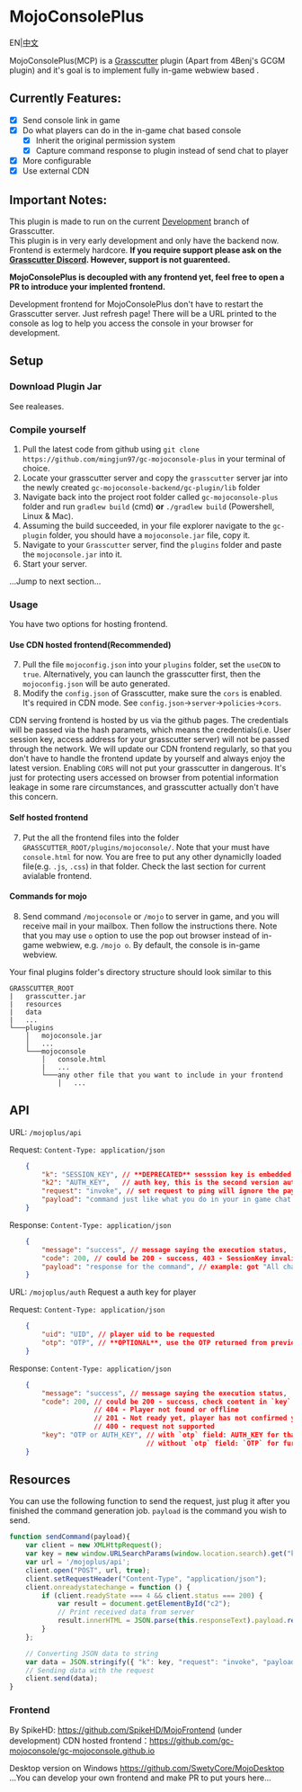 # MojoConsolePlus

EN|[中文](./README-zh.md)

MojoConsolePlus(MCP) is a [Grasscutter](https://github.com/Grasscutters/Grasscutter) plugin (Apart from 4Benj's GCGM plugin) and it's goal is to implement fully in-game webwiew based .

## Currently Features: 
- [x] Send console link in game
- [x] Do what players can do in the in-game chat based console
    - [x] Inherit the original permission system
    - [x] Capture command response to plugin instead of send chat to player
- [x] More configurable
- [x] Use external CDN

## Important Notes:
This plugin is made to run on the current [Development](https://github.com/Grasscutters/Grasscutter/tree/development) branch of Grasscutter. \
This plugin is in very early development and only have the backend now. Frontend is extermely hardcore.
**If you require support please ask on the [Grasscutter Discord](https://discord.gg/T5vZU6UyeG). However, support is not guarenteed.**

**MojoConsolePlus is decoupled with any frontend yet, feel free to open a PR to introduce your implented frontend.**

Development frontend for MojoConsolePlus don't have to restart the Grasscutter server. Just refresh page! There will be a URL printed to the console as log to help you access the console in your browser for development.

## Setup 
### Download Plugin Jar

See realeases.

### Compile yourself
1. Pull the latest code from github using ``git clone https://github.com/mingjun97/gc-mojoconsole-plus`` in your terminal of choice.
2. Locate your grasscutter server and copy the ``grasscutter`` server jar into the newly created ``gc-mojoconsole-backend/gc-plugin/lib`` folder
3. Navigate back into the project root folder called ``gc-mojoconsole-plus`` folder and run ``gradlew build`` (cmd) **or** ``./gradlew build`` (Powershell, Linux & Mac).
4. Assuming the build succeeded, in your file explorer navigate to the ``gc-plugin`` folder, you should have a ``mojoconsole.jar`` file, copy it.
5. Navigate to your ``Grasscutter`` server, find the ``plugins`` folder and paste the ``mojoconsole.jar`` into it. 
6. Start your server.

...Jump to next section...

### Usage

You have two options for hosting frontend.

#### Use CDN hosted frontend(Recommended)

7. Pull the file `mojoconfig.json` into your `plugins` folder, set the `useCDN` to `true`. Alternatively, you can launch the grasscutter first, then the `mojoconfig.json` will be auto generated.
8. Modify the `config.json` of Grasscutter, make sure the `cors` is enabled. It's required in CDN mode.  See `config.json`->`server`->`policies`->`cors`.

CDN serving frontend is hosted by us via the github pages. The credentials will be passed via the hash paramets, which means the credentials(i.e. User session key, access address for your grasscutter server) will not be passed through the network. We will update our CDN frontend regularly, so that you don't have to handle the frontend update by yourself and always enjoy the latest version. Enabling `CORS` will not put your grasscutter in dangerous. It's just for protecting users accessed on browser from potential information leakage in some rare circumstances, and grasscutter actually don't have this concern.

#### Self hosted frontend
7. Put the all the frontend files into the folder `GRASSCUTTER_ROOT/plugins/mojoconsole/`. Note that your must have `console.html` for now. You are free to put any other dynamiclly loaded file(e.g. `.js`, `.css`) in that folder. Check the last section for current avialable frontend.

#### Commands for mojo

8. Send command `/mojoconsole` or `/mojo` to server in game, and you will receive mail in your mailbox. Then follow the instructions there. Note that you may use `o` option to use the pop out browser instead of in-game webwiew, e.g. `/mojo o`. By default, the console is in-game webview.

Your final plugins folder's directory structure should look similar to this
```
GRASSCUTTER_ROOT
|   grasscutter.jar
|   resources
|   data
|   ...
└───plugins
    │   mojoconsole.jar
    │   ...
    └───mojoconsole
        │   console.html
        |   ...
        └───any other file that you want to include in your frontend
            │   ...
```


## API

URL: `/mojoplus/api`

Request: `Content-Type: application/json`
```json
    {
        "k": "SESSION_KEY", // **DEPRECATED** sesssion key is embedded in the mail, can be retreved via the GET params.
        "k2": "AUTH_KEY",   // auth key, this is the second version auth key, choose either `k` or `k2`
        "request": "invoke", // set request to ping will ignore the payload, which just check the aliveness of current sessionKey 
        "payload": "command just like what you do in your in game chat console" // example: "heal" for heal all avatars
    }
```

Response: `Content-Type: application/json`
```json
    {
        "message": "success", // message saying the execution status,
        "code": 200, // could be 200 - success, 403 - SessionKey invalid, 500 - Command execution error (should from command), 400 - request not supported
        "payload": "response for the command", // example: got "All characters have been healed." when invoking with "heal"
    }
```

URL: `/mojoplus/auth` Request a auth key for player

Request: `Content-Type: application/json`
```json
    {
        "uid": "UID", // player uid to be requested
        "otp": "OTP", // **OPTIONAL**, use the OTP returned from previous `auth` request to check the status of the ticket.
    }
```

Response: `Content-Type: application/json`
```json
    {
        "message": "success", // message saying the execution status,
        "code": 200, // could be 200 - success, check content in `key` field,
                     // 404 - Player not found or offline
                     // 201 - Not ready yet, player has not confirmed yet
                     // 400 - request not supported
        "key": "OTP or AUTH_KEY", // with `otp` field: AUTH_KEY for that player
                                  // without `otp` field: `OTP` for further request
    }
```

## Resources

You can use the following function to send the request, just plug it after you finished the command generation job. `payload` is the command you wish to send.

```javascript
function sendCommand(payload){
    var client = new XMLHttpRequest();
    var key = new window.URLSearchParams(window.location.search).get("k");
    var url = '/mojoplus/api';
    client.open("POST", url, true);
    client.setRequestHeader("Content-Type", "application/json");
    client.onreadystatechange = function () {
        if (client.readyState === 4 && client.status === 200) {
            var result = document.getElementById("c2");
            // Print received data from server
            result.innerHTML = JSON.parse(this.responseText).payload.replace(/\n/g, "<p/>");
        }
    };

    // Converting JSON data to string
    var data = JSON.stringify({ "k": key, "request": "invoke", "payload": payload });
    // Sending data with the request
    client.send(data);
}
```

### Frontend

By SpikeHD: https://github.com/SpikeHD/MojoFrontend (under development)
CDN hosted frontend：https://github.com/gc-mojoconsole/gc-mojoconsole.github.io

Desktop version on Windows https://github.com/SwetyCore/MojoDesktop  
...You can develop your own frontend and make PR to put yours here...
